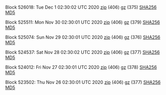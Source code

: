 Block 526018: Tue Dec  1 02:30:02 UTC 2020 [zip](https://files.01coin.io/mainnet/2020-12-01/bootstrap.dat.zip) (406) [gz](https://files.01coin.io/mainnet/2020-12-01/bootstrap.dat.tar.gz) (375) [SHA256](https://files.01coin.io/mainnet/2020-12-01/sha256.txt) [MD5](https://files.01coin.io/mainnet/2020-12-01/md5.txt)

Block 525511: Mon Nov 30 02:30:01 UTC 2020 [zip](https://files.01coin.io/mainnet/2020-11-30/bootstrap.dat.zip) (406) [gz](https://files.01coin.io/mainnet/2020-11-30/bootstrap.dat.tar.gz) (379) [SHA256](https://files.01coin.io/mainnet/2020-11-30/sha256.txt) [MD5](https://files.01coin.io/mainnet/2020-11-30/md5.txt)

Block 525074: Sun Nov 29 02:30:01 UTC 2020 [zip](https://files.01coin.io/mainnet/2020-11-29/bootstrap.dat.zip) (406) [gz](https://files.01coin.io/mainnet/2020-11-29/bootstrap.dat.tar.gz) (376) [SHA256](https://files.01coin.io/mainnet/2020-11-29/sha256.txt) [MD5](https://files.01coin.io/mainnet/2020-11-29/md5.txt)

Block 524537: Sat Nov 28 02:30:02 UTC 2020 [zip](https://files.01coin.io/mainnet/2020-11-28/bootstrap.dat.zip) (406) [gz](https://files.01coin.io/mainnet/2020-11-28/bootstrap.dat.tar.gz) (377) [SHA256](https://files.01coin.io/mainnet/2020-11-28/sha256.txt) [MD5](https://files.01coin.io/mainnet/2020-11-28/md5.txt)

Block 524012: Fri Nov 27 02:30:01 UTC 2020 [zip](https://files.01coin.io/mainnet/2020-11-27/bootstrap.dat.zip) (406) [gz](https://files.01coin.io/mainnet/2020-11-27/bootstrap.dat.tar.gz) (378) [SHA256](https://files.01coin.io/mainnet/2020-11-27/sha256.txt) [MD5](https://files.01coin.io/mainnet/2020-11-27/md5.txt)

Block 523502: Thu Nov 26 02:30:01 UTC 2020 [zip](https://files.01coin.io/mainnet/2020-11-26/bootstrap.dat.zip) (406) [gz](https://files.01coin.io/mainnet/2020-11-26/bootstrap.dat.tar.gz) (377) [SHA256](https://files.01coin.io/mainnet/2020-11-26/sha256.txt) [MD5](https://files.01coin.io/mainnet/2020-11-26/md5.txt)
